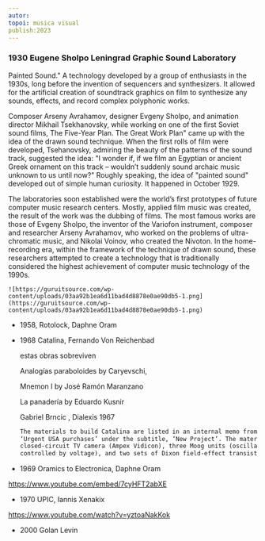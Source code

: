 ```yaml
---
autor:
topoi: musica visual
publish:2023
---
```


### 1930 Eugene Sholpo Leningrad Graphic Sound Laboratory
    
Painted Sound." A technology developed by a group of enthusiasts in the 1930s, long before the invention of sequencers and synthesizers. It allowed for the artificial creation of soundtrack graphics on film to synthesize any sounds, effects, and record complex polyphonic works.

Composer Arseny Avrahamov, designer Evgeny Sholpo, and animation director Mikhail Tsekhanovsky, while working on one of the first Soviet sound films, The Five-Year Plan. The Great Work Plan" came up with the idea of the drawn sound technique. When the first rolls of film were developed, Tsehanovsky, admiring the beauty of the patterns of the sound track, suggested the idea: "I wonder if, if we film an Egyptian or ancient Greek ornament on this track – wouldn’t suddenly sound archaic music unknown to us until now?" Roughly speaking, the idea of "painted sound" developed out of simple human curiosity. It happened in October 1929.
    
The laboratories soon established were the world’s first prototypes of future computer music research centers. Mostly, applied film music was created, the result of the work was the dubbing of films. The most famous works are those of Evgeny Sholpo, the inventor of the Variofon instrument, composer and researcher Arseny Avrahamov, who worked on the problems of ultra-chromatic music, and Nikolai Voinov, who created the Nivoton. In the home-recording era, within the framework of the technique of drawn sound, these researchers attempted to create a technology that is traditionally considered the highest achievement of computer music technology of the 1990s.
    
    ![https://guruitsource.com/wp-content/uploads/03aa92b1ea6d11bad4d8878e0ae90db5-1.png](https://guruitsource.com/wp-content/uploads/03aa92b1ea6d11bad4d8878e0ae90db5-1.png)
    
- 1958, Rotolock, Daphne Oram
    
- 1968 Catalina, Fernando Von Reichenbad
    
    estas obras sobreviven
    
    Analogías paraboloides by Caryevschi,
    
    Mnemon I by José Ramón Maranzano
    
    La panadería by Eduardo Kusnir
    
    Gabriel Brncic , Dialexis 1967
    
    ```txt
    The materials to build Catalina are listed in an internal memo from August 1968, titled
    ‘Urgent USA purchases’ under the subtitle, ‘New Project’. The materials include a
    closed-circuit TV camera (Ampex Vidicon), three Moog units (oscillator, amplifier, and filter
    controlled by voltage), and two sets of Dixon field-effect transistors
    ```
    
- 1969 Oramics to Electronica, Daphne Oram

https://www.youtube.com/embed/7cyHFT2abXE

    
- 1970 UPIC, Iannis Xenakix
    
https://www.youtube.com/watch?v=yztoaNakKok

    
- 2000 Golan Levin